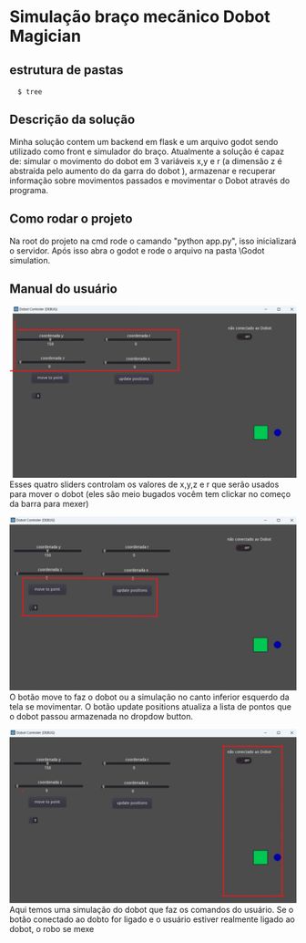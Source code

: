 # Simulação braço mecãnico Dobot Magician

## estrutura de pastas

```shell
  $ tree
```

## Descrição da solução

Minha solução contem um backend em flask e um arquivo godot sendo utilizado como front e simulador do braço. Atualmente a solução é capaz de: simular o movimento do dobot em 3 variáveis x,y e r (a dimensão z é abstraída pelo aumento do da garra do dobot ), armazenar e recuperar informação sobre movimentos passados e movimentar o Dobot através do programa.

## Como rodar o projeto

Na root do projeto na cmd rode o camando "python app.py", isso inicializará o servidor. Após isso abra o godot e rode o arquivo na pasta \Godot simulation.

## Manual do usuário

![img](https://github.com/angrysine/Auto_estudo_godot/blob/main/images/x%2Cy%2Cz%2Cr.png)
Esses quatro sliders controlam os valores de x,y,z e r que serão usados para mover o dobot (eles são meio bugados vocêm tem clickar no começo da barra para mexer)

![img](https://github.com/angrysine/Auto_estudo_godot/blob/main/images/moveto_update.png)
O botão move to faz o dobot ou a simulação no canto inferior esquerdo da tela se movimentar. O botão update positions atualiza a lista de pontos que o dobot passou armazenada no dropdow button.

![img](https://github.com/angrysine/Auto_estudo_godot/blob/main/images/simulation.png)
Aqui temos uma simulação do dobot que faz os comandos do usuário. Se o botão conectado ao dobto for ligado e o usuário estiver realmente ligado ao dobot, o robo se mexe
